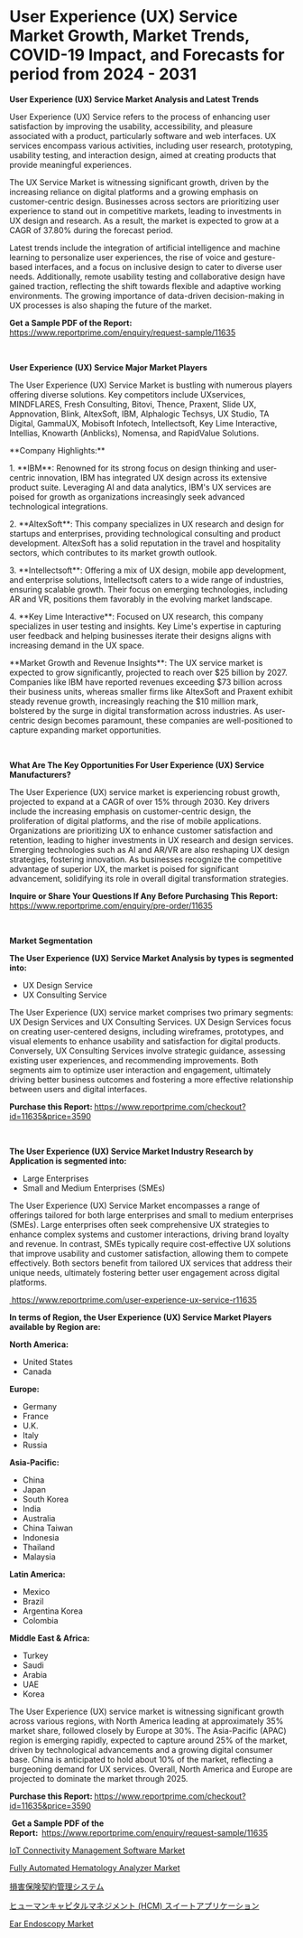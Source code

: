<p><h1>User Experience (UX) Service Market Growth, Market Trends, COVID-19 Impact, and Forecasts for period from 2024 - 2031</h1></p><p><strong>User Experience (UX) Service Market Analysis and Latest Trends</strong></p>
<p><p>User Experience (UX) Service refers to the process of enhancing user satisfaction by improving the usability, accessibility, and pleasure associated with a product, particularly software and web interfaces. UX services encompass various activities, including user research, prototyping, usability testing, and interaction design, aimed at creating products that provide meaningful experiences.</p><p>The UX Service Market is witnessing significant growth, driven by the increasing reliance on digital platforms and a growing emphasis on customer-centric design. Businesses across sectors are prioritizing user experience to stand out in competitive markets, leading to investments in UX design and research. As a result, the market is expected to grow at a CAGR of 37.80% during the forecast period. </p><p>Latest trends include the integration of artificial intelligence and machine learning to personalize user experiences, the rise of voice and gesture-based interfaces, and a focus on inclusive design to cater to diverse user needs. Additionally, remote usability testing and collaborative design have gained traction, reflecting the shift towards flexible and adaptive working environments. The growing importance of data-driven decision-making in UX processes is also shaping the future of the market.</p></p>
<p><strong>Get a Sample PDF of the Report:&nbsp;</strong> <a href="https://www.reportprime.com/enquiry/request-sample/11635">https://www.reportprime.com/enquiry/request-sample/11635</a></p>
<p>&nbsp;</p>
<p><strong>User Experience (UX) Service Major Market Players</strong></p>
<p><p>The User Experience (UX) Service Market is bustling with numerous players offering diverse solutions. Key competitors include UXservices, MINDFLARES, Fresh Consulting, Bitovi, Thence, Praxent, Slide UX, Appnovation, Blink, AltexSoft, IBM, Alphalogic Techsys, UX Studio, TA Digital, GammaUX, Mobisoft Infotech, Intellectsoft, Key Lime Interactive, Intellias, Knowarth (Anblicks), Nomensa, and RapidValue Solutions.</p><p>**Company Highlights:**</p><p>1. **IBM**: Renowned for its strong focus on design thinking and user-centric innovation, IBM has integrated UX design across its extensive product suite. Leveraging AI and data analytics, IBM's UX services are poised for growth as organizations increasingly seek advanced technological integrations.</p><p>2. **AltexSoft**: This company specializes in UX research and design for startups and enterprises, providing technological consulting and product development. AltexSoft has a solid reputation in the travel and hospitality sectors, which contributes to its market growth outlook. </p><p>3. **Intellectsoft**: Offering a mix of UX design, mobile app development, and enterprise solutions, Intellectsoft caters to a wide range of industries, ensuring scalable growth. Their focus on emerging technologies, including AR and VR, positions them favorably in the evolving market landscape.</p><p>4. **Key Lime Interactive**: Focused on UX research, this company specializes in user testing and insights. Key Lime's expertise in capturing user feedback and helping businesses iterate their designs aligns with increasing demand in the UX space.</p><p>**Market Growth and Revenue Insights**: The UX service market is expected to grow significantly, projected to reach over $25 billion by 2027. Companies like IBM have reported revenues exceeding $73 billion across their business units, whereas smaller firms like AltexSoft and Praxent exhibit steady revenue growth, increasingly reaching the $10 million mark, bolstered by the surge in digital transformation across industries. As user-centric design becomes paramount, these companies are well-positioned to capture expanding market opportunities.</p></p>
<p>&nbsp;</p>
<p><strong>What Are The Key Opportunities For User Experience (UX) Service Manufacturers?</strong></p>
<p><p>The User Experience (UX) service market is experiencing robust growth, projected to expand at a CAGR of over 15% through 2030. Key drivers include the increasing emphasis on customer-centric design, the proliferation of digital platforms, and the rise of mobile applications. Organizations are prioritizing UX to enhance customer satisfaction and retention, leading to higher investments in UX research and design services. Emerging technologies such as AI and AR/VR are also reshaping UX design strategies, fostering innovation. As businesses recognize the competitive advantage of superior UX, the market is poised for significant advancement, solidifying its role in overall digital transformation strategies.</p></p>
<p><strong>Inquire or Share Your Questions If Any Before Purchasing This Report:</strong> <a href="https://www.reportprime.com/enquiry/pre-order/11635">https://www.reportprime.com/enquiry/pre-order/11635</a></p>
<p>&nbsp;</p>
<p><strong>Market Segmentation</strong></p>
<p><strong>The User Experience (UX) Service Market Analysis by types is segmented into:</strong></p>
<p><ul><li>UX Design Service</li><li>UX Consulting Service</li></ul></p>
<p><p>The User Experience (UX) service market comprises two primary segments: UX Design Services and UX Consulting Services. UX Design Services focus on creating user-centered designs, including wireframes, prototypes, and visual elements to enhance usability and satisfaction for digital products. Conversely, UX Consulting Services involve strategic guidance, assessing existing user experiences, and recommending improvements. Both segments aim to optimize user interaction and engagement, ultimately driving better business outcomes and fostering a more effective relationship between users and digital interfaces.</p></p>
<p><strong>Purchase this Report:&nbsp;</strong><a href="https://www.reportprime.com/checkout?id=11635&price=3590">https://www.reportprime.com/checkout?id=11635&price=3590</a></p>
<p>&nbsp;</p>
<p><strong>The User Experience (UX) Service Market Industry Research by Application is segmented into:</strong></p>
<p><ul><li>Large Enterprises</li><li>Small and Medium Enterprises (SMEs)</li></ul></p>
<p><p>The User Experience (UX) Service Market encompasses a range of offerings tailored for both large enterprises and small to medium enterprises (SMEs). Large enterprises often seek comprehensive UX strategies to enhance complex systems and customer interactions, driving brand loyalty and revenue. In contrast, SMEs typically require cost-effective UX solutions that improve usability and customer satisfaction, allowing them to compete effectively. Both sectors benefit from tailored UX services that address their unique needs, ultimately fostering better user engagement across digital platforms.</p></p>
<p><a href="https://www.reportprime.com/user-experience-ux-service-r11635">&nbsp;https://www.reportprime.com/user-experience-ux-service-r11635</a></p>
<p><strong>In terms of Region, the User Experience (UX) Service Market Players available by Region are:</strong></p>
<p>
    <p> <strong> North America: </strong>
        <ul>
            <li>United States</li>
            <li>Canada</li>
        </ul>
        </p> 
    <p> <strong> Europe: </strong>
        <ul>
            <li>Germany</li>
            <li>France</li>
            <li>U.K.</li>
            <li>Italy</li>
            <li>Russia</li>
        </ul>
        </p> 
    <p> <strong> Asia-Pacific: </strong>
        <ul>
            <li>China</li>
            <li>Japan</li>
            <li>South Korea</li>
            <li>India</li>
            <li>Australia</li>
            <li>China Taiwan</li>
            <li>Indonesia</li>
            <li>Thailand</li>
            <li>Malaysia</li>
        </ul>
        </p> 
    <p> <strong> Latin America: </strong>
        <ul>
            <li>Mexico</li>
            <li>Brazil</li>
            <li>Argentina Korea</li>
            <li>Colombia</li>
        </ul>
        </p> 
    <p> <strong> Middle East & Africa: </strong>
        <ul>
            <li>Turkey</li>
            <li>Saudi</li>
            <li>Arabia</li>
            <li>UAE</li>
            <li>Korea</li>
        </ul>
    </p>
    </p>
<p><p>The User Experience (UX) service market is witnessing significant growth across various regions, with North America leading at approximately 35% market share, followed closely by Europe at 30%. The Asia-Pacific (APAC) region is emerging rapidly, expected to capture around 25% of the market, driven by technological advancements and a growing digital consumer base. China is anticipated to hold about 10% of the market, reflecting a burgeoning demand for UX services. Overall, North America and Europe are projected to dominate the market through 2025.</p></p>
<p><strong>Purchase this Report: </strong><a href="https://www.reportprime.com/checkout?id=11635&price=3590">https://www.reportprime.com/checkout?id=11635&price=3590</a></p>
<p>&nbsp;<strong>Get a Sample PDF of the Report:&nbsp;&nbsp;</strong><a href="https://www.reportprime.com/enquiry/request-sample/11635">https://www.reportprime.com/enquiry/request-sample/11635</a></p>
<p><strong></strong></p>
<p><p><a href="https://issuu.com/reportprime-2/docs/iot-connectivity-management-softwar_b44dd029b23264">IoT Connectivity Management Software Market</a></p><p><a href="https://www.linkedin.com/pulse/fully-automated-hematology-analyzer-market-global-regional-kdqze?trackingId=NP3jrizLR4i%2BQkuEUJu2ew%3D%3D">Fully Automated Hematology Analyzer Market</a></p><p><a href="https://medium.com/@jordond5lezama/non-life-insurance-policy-administration-systems-4764f74b11b9">損害保険契約管理システム</a></p><p><a href="https://medium.com/@jordond5lezama/human-capital-management-hcm-suite-applications-market-%E3%81%AF-%E3%82%B3%E3%82%B9%E3%83%88%E7%AE%A1%E7%90%86%E3%81%A8%E5%8A%B9%E7%8E%87%E5%90%91%E4%B8%8A%E3%82%92%E5%84%AA%E5%85%88%E3%81%97%E3%81%BE%E3%81%99-c46bc210108a">ヒューマンキャピタルマネジメント (HCM) スイートアプリケーション</a></p><p><a href="https://www.linkedin.com/pulse/global-ear-endoscopy-market-product-type-application-ciqxe?trackingId=sApAbSpzQtOhCgAxSndx0g%3D%3D">Ear Endoscopy Market</a></p></p>